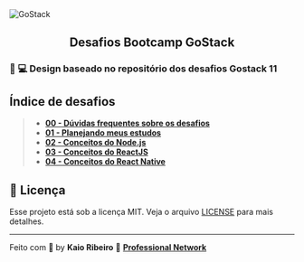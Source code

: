 <img alt="GoStack" src="https://storage.googleapis.com/golden-wind/bootcamp-gostack/header-desafios.png" />
<h2 align="center">
  Desafios Bootcamp GoStack
</h2>


### :rocket: :computer: Design baseado no repositório dos desafios Gostack 11


## Índice de desafios
>
> - **[00 - Dúvidas frequentes sobre os desafios](https://github.com/rocketseat/bootcamp-gostack-desafios/tree/master/faq-desafios)**
> - **[01 - Planejando meus estudos](https://github.com/kaiorr/bootcamp-gostack-desafios/tree/master/desafio-01)**
> - **[02 - Conceitos do Node.js](https://github.com/kaiorr/bootcamp-gostack-desafios/tree/master/desafio-conceitos-nodejs)**
> - **[03 - Conceitos do ReactJS](https://github.com/kaiorr/bootcamp-gostack-desafios/tree/master/desafio-conceitos-reactjs)**
> - **[04 - Conceitos do React Native](https://github.com/kaiorr/bootcamp-gostack-desafios/tree/master/desafio-conceitos-react-native)**
>

## :memo: Licença

Esse projeto está sob a licença MIT. Veja o arquivo [LICENSE](LICENSE.md) para mais detalhes.

---

Feito com 💓 by **Kaio Ribeiro** 🤝 **[Professional Network](https://www.linkedin.com/in/kaio-ribeiro-310123150)**
